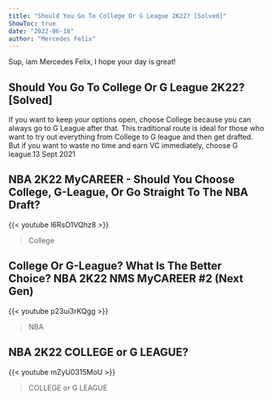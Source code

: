 ```yaml
---
title: "Should You Go To College Or G League 2K22? [Solved]"
ShowToc: true 
date: "2022-06-18"
author: "Mercedes Felix" 
---
```


Sup, iam Mercedes Felix, I hope your day is great!
## Should You Go To College Or G League 2K22? [Solved]
If you want to keep your options open, choose College because you can always go to G League after that. This traditional route is ideal for those who want to try out everything from College to G league and then get drafted. But if you want to waste no time and earn VC immediately, choose G league.13 Sept 2021

## NBA 2K22 MyCAREER - Should You Choose College, G-League, Or Go Straight To The NBA Draft?
{{< youtube l6RsO1VQhz8 >}}
>College

## College Or G-League? What Is The Better Choice? NBA 2K22 NMS MyCAREER #2 (Next Gen)
{{< youtube p23ui3rKQgg >}}
>NBA 

## NBA 2K22 COLLEGE or G LEAGUE?
{{< youtube mZyU0315MoU >}}
>COLLEGE or G LEAGUE


